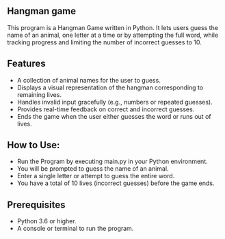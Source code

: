 ## Hangman game

This program is a Hangman Game written in Python. It lets users guess the name of an animal, one letter at a time or by attempting the full word, while tracking progress and limiting the number of incorrect guesses to 10.

## Features
- A collection of animal names for the user to guess.
- Displays a visual representation of the hangman corresponding to remaining lives.
- Handles invalid input gracefully (e.g., numbers or repeated guesses).
- Provides real-time feedback on correct and incorrect guesses.
- Ends the game when the user either guesses the word or runs out of lives.

## How to Use:
- Run the Program by executing main.py in your Python environment.
- You will be prompted to guess the name of an animal.
- Enter a single letter or attempt to guess the entire word.
- You have a total of 10 lives (incorrect guesses) before the game ends.


## Prerequisites
- Python 3.6 or higher.
- A console or terminal to run the program.